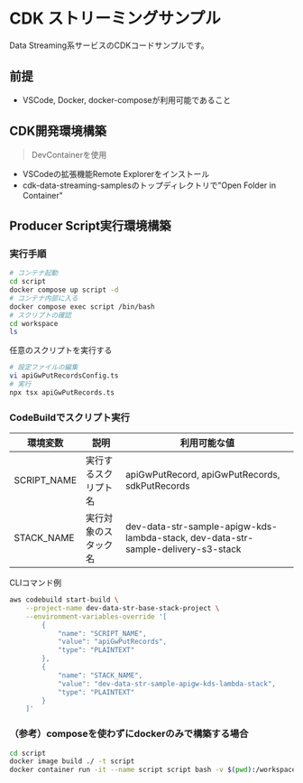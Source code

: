 # CDK ストリーミングサンプル

Data Streaming系サービスのCDKコードサンプルです。

## 前提

- VSCode, Docker, docker-composeが利用可能であること

## CDK開発環境構築

> DevContainerを使用

- VSCodeの拡張機能Remote Explorerをインストール
- cdk-data-streaming-samplesのトップディレクトリで"Open Folder in Container"

## Producer Script実行環境構築

### 実行手順

```bash
# コンテナ起動
cd script
docker compose up script -d
# コンテナ内部に入る
docker compose exec script /bin/bash
# スクリプトの確認
cd workspace
ls
```

任意のスクリプトを実行する

```bash
# 設定ファイルの編集
vi apiGwPutRecordsConfig.ts
# 実行
npx tsx apiGwPutRecords.ts
```

### CodeBuildでスクリプト実行

| 環境変数    | 説明                 | 利用可能な値                                                                      |
| ----------- | -------------------- | --------------------------------------------------------------------------------- |
| SCRIPT_NAME | 実行するスクリプト名 | apiGwPutRecord, apiGwPutRecords, sdkPutRecords                                    |
| STACK_NAME  | 実行対象のスタック名 | dev-data-str-sample-apigw-kds-lambda-stack, dev-data-str-sample-delivery-s3-stack |

CLIコマンド例

```bash
aws codebuild start-build \
    --project-name dev-data-str-base-stack-project \
    --environment-variables-override '[
        {
            "name": "SCRIPT_NAME",
            "value": "apiGwPutRecords",
            "type": "PLAINTEXT"
        },
        {
            "name": "STACK_NAME",
            "value": "dev-data-str-sample-apigw-kds-lambda-stack",
            "type": "PLAINTEXT"
        }
    ]'
```

### （参考）composeを使わずにdockerのみで構築する場合

```bash
cd script
docker image build ./ -t script
docker container run -it --name script script bash -v $(pwd):/workspace
```
